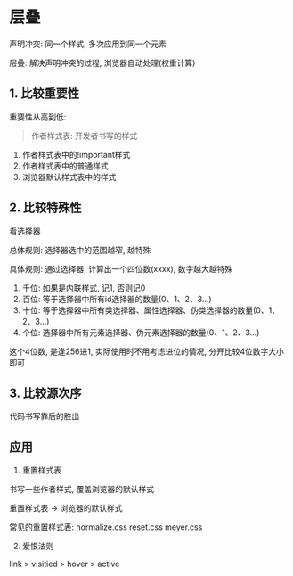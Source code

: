 # 层叠

声明冲突: 同一个样式, 多次应用到同一个元素

层叠: 解决声明冲突的过程, 浏览器自动处理(权重计算)

## 1. 比较重要性

重要性从高到低:

> 作者样式表: 开发者书写的样式

1) 作者样式表中的!important样式
2) 作者样式表中的普通样式
3) 浏览器默认样式表中的样式

## 2. 比较特殊性

看选择器

总体规则: 选择器选中的范围越窄, 越特殊

具体规则: 通过选择器, 计算出一个四位数(xxxx), 数字越大越特殊

1. 千位: 如果是内联样式, 记1, 否则记0
2. 百位: 等于选择器中所有id选择器的数量(0、1、2、3...)
3. 十位: 等于选择器中所有类选择器、属性选择器、伪类选择器的数量(0、1、2、3...)
4. 个位: 选择器中所有元素选择器、伪元素选择器的数量(0、1、2、3...)

这个4位数, 是逢256进1, 实际使用时不用考虑进位的情况, 分开比较4位数字大小即可

## 3. 比较源次序

代码书写靠后的胜出

## 应用

1. 重置样式表

书写一些作者样式, 覆盖浏览器的默认样式

重置样式表 -> 浏览器的默认样式

常见的重置样式表: normalize.css reset.css meyer.css

2. 爱恨法则

link > visitied > hover > active 